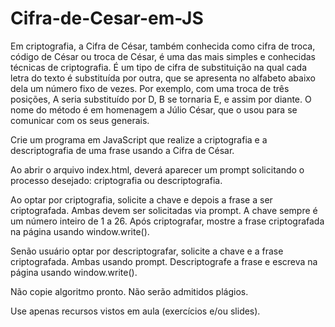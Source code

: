 # Cifra-de-Cesar-em-JS


Em criptografia, a Cifra de César, também conhecida como cifra de troca, código de César ou troca de César, é uma das mais simples e conhecidas técnicas de criptografia. É um tipo de cifra de substituição na qual cada letra do texto é substituída por outra, que se apresenta no alfabeto abaixo dela um número fixo de vezes. Por exemplo, com uma troca de três posições, A seria substituído por D, B se tornaria E, e assim por diante. O nome do método é em homenagem a Júlio César, que o usou para se comunicar com os seus generais.

Crie um programa em JavaScript que realize a criptografia e a descriptografia de uma frase usando a Cifra de César.

Ao abrir o arquivo index.html, deverá aparecer um prompt solicitando o processo desejado: criptografia ou descriptografia.

Ao optar por criptografia, solicite a chave e depois a frase a ser criptografada. Ambas devem ser solicitadas via prompt. A chave sempre é um número inteiro de 1 a 26. Após criptografar, mostre a frase criptografada na página usando window.write().

Senão usuário optar por descriptografar, solicite a chave e a frase criptografada. Ambas usando prompt. Descriptografe a frase e escreva na página usando window.write().

Não copie algoritmo pronto.
Não serão admitidos plágios.

Use apenas recursos vistos em aula (exercícios e/ou slides).
